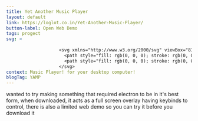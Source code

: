 ```yaml
---
title: Yet Another Music Player
layout: default
link: https://loglot.co.in/Yet-Another-Music-Player/
button-label: Open Web Demo
tags: progect
svg: > 
   
                    <svg xmlns="http://www.w3.org/2000/svg" viewBox="81.7353 103.8516 354.4928 306.3983" width="100px" >
                      <path style="fill: rgb(0, 0, 0); stroke: rgb(0, 0, 0);" d="M 84.818 320.6 C 84.818 320.6 131.688 252.883 162.242 306.346 C 192.795 359.809 162.512 193.247 181.39 178.95 C 181.39 178.95 321.018 145.287 344.865 136.303 C 368.712 127.319 356.31 166.049 336.94 170.531 C 317.569 175.013 202.274 200.862 202.274 200.862 C 202.274 200.862 202.364 299.08 203.877 348.284 C 205.39 397.488 172.977 411.631 138.237 410.146 C 103.496 408.661 71.513 388.19 84.818 320.6 Z"/>
                      <path style="fill: rgb(0, 0, 0); stroke: rgb(0, 0, 0);" d="M 235.562 284.85 C 235.562 284.85 282.433 219.403 312.986 270.596 C 343.539 321.789 313.256 152.126 332.134 143.2 C 332.134 143.2 392.751 114.138 416.598 105.148 C 440.445 96.168 442.496 136.623 423.126 141.105 C 403.755 145.587 353.018 165.112 353.018 165.112 C 353.018 165.112 353.108 263.33 354.621 312.534 C 356.134 361.738 323.721 375.881 288.981 374.396 C 254.24 372.911 222.257 352.44 235.562 284.85 Z"/>
                    </svg> 
context: Music Player! for your desktop computer!
blogTag: YAMP
---
```

wanted to try making something that required electron to be in it's best form, when downloaded, it acts as a full screen overlay having keybinds to control, there is also a limited web demo so you can try it before you download it

